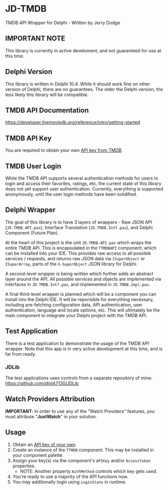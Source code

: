 # JD-TMDB

TMDB API Wrapper for Delphi - Written by Jerry Dodge 

## IMPORTANT NOTE

This library is currently in active develoment, and not guaranteed for use at this time. 

## Delphi Version

This library is written in Delphi 10.4. While it should work fine on other version of Delphi, there are no guarantees. The older the Delphi version, the less likely this library will be compatible.

## TMDB API Documentation

https://developer.themoviedb.org/reference/intro/getting-started

## TMDB API Key

You are required to obtain your own [API key from TMDB](https://www.themoviedb.org/settings/api). 

## TMDB User Login

While the TMDB API supports several authentication methods for users to login and access their favorites, ratings, etc, the current state of this library does not yet support user authentication. Currently, everything is supported anonymously, until the user login methods have been solidified.

## Delphi Wrapper

The goal of this library is to have 3 layers of wrappers - Raw JSON API (`JD.TMDB.API.pas`), Interface Translation (`JD.TMDB.Intf.pas`), and Delphi Component (Future Plan).

At the heart of this project is the unit `JD.TMDB.API.pas` which wraps the entire TMDB API. This is encapsulated in the `TTMDBAPI` component, which can be installed into your IDE. This provides raw access to all possible services / requests, and returns raw JSON data via `ISuperObject` or `ISuperArray`, parts of the `X-SuperObject` JSON library for Delphi. 

A second-level wrapper is being written which further adds an abstract layer around the API. All possible services and objects are implemented via interfaces in `JD.TMDB.Intf.pas`, and implemented in `JD.TMDB.Impl.pas`. 

A final third-level wrapper is planned which will be a component you can install into the Delphi IDE. It will be reponsible for everything necessary, including pre-fetching configuration data, API authentication, user authentication, language and locale options, etc.  This will ultimately be the main component to integrate your Delphi project with the TMDB API. 

## Test Application

There is a test application to demonstrate the usage of the TMDB API wrapper. Note that this app is in very active development at this time, and is far from ready. 

### JDLib

The test applications uses controls from a separate repository of mine: https://github.com/djjd47130/JDLib

## Watch Providers Attribution

**IMPORTANT**: In order to use any of the "Watch Providers" features, you must attribute "**JustWatch**" in your solution.

## Usage

1. Obtain an [API key of your own](https://www.themoviedb.org/settings/api)
2. Create an instance of the `TTMDB` component. This may be installed in your component palette.
3. Assign your key(s) via the component's `APIKey` and/or `AccessToken` properties.
   - NOTE: Another property `AuthMethod` controls which key gets used.
4. You're ready to use a majority of the API functions now.
5. You may additionally login using `LoginState` in runtime.

